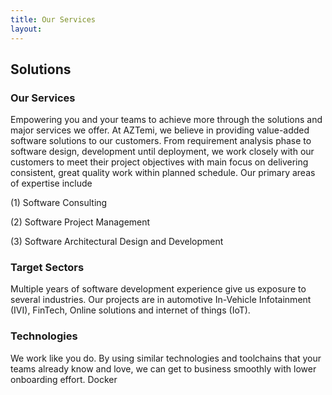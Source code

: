 ```yaml
---
title: Our Services
layout:
---
```


## Solutions

### Our Services

Empowering you and your teams to achieve more through the solutions and major services we offer. At AZTemi, we believe in providing value-added software solutions to our customers. From requirement analysis phase to software design, development until deployment, we work closely with our customers to meet their project objectives with main focus on delivering consistent, great quality work within planned schedule. Our primary areas of expertise include

(1) Software Consulting

(2) Software Project Management

(3) Software Architectural Design and Development

### Target Sectors

Multiple years of software development experience give us exposure to several industries. Our projects are in automotive In-Vehicle Infotainment (IVI), FinTech, Online solutions and internet of things (IoT).

### Technologies

We work like you do. By using similar technologies and toolchains that your teams already know and love, we can get to business smoothly with lower onboarding effort.
Docker
